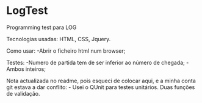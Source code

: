 # LogTest
Programming test para LOG

Tecnologias usadas: HTML, CSS, Jquery.

Como usar:
-Abrir o ficheiro html num browser;

Testes:
-Numero de partida tem de ser inferior ao número de chegada;
-Ambos inteiros;

Nota actualizada no readme, pois esqueci de colocar aqui, 
e a minha conta git estava a dar conflito: - Usei o QUnit para testes unitários.
Duas funções de validação.
